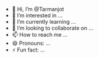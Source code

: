 - 👋 Hi, I’m @Tarmanjot
- 👀 I’m interested in ...
- 🌱 I’m currently learning ...
- 💞️ I’m looking to collaborate on ...
- 📫 How to reach me ...
- 😄 Pronouns: ...
- ⚡ Fun fact: ...

<!---
Tarmanjot/Tarmanjot is a ✨ special ✨ repository because its `README.md` (this file) appears on your GitHub profile.
You can click the Preview link to take a look at your changes.
--->
